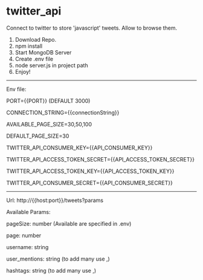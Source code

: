 # twitter_api
Connect to twitter to store 'javascript' tweets. Allow to browse them.

1) Download Repo.
2) npm install
3) Start MongoDB Server
4) Create .env file
5) node server.js in project path
6) Enjoy!


---------------------------------------------------------------------------



Env file:

PORT={{PORT}} (DEFAULT 3000)

CONNECTION_STRING={{connectionString}}


AVAILABLE_PAGE_SIZE=30,50,100

DEFAULT_PAGE_SIZE=30


TWITTER_API_CONSUMER_KEY={{API_CONSUMER_KEY}}

TWITTER_API_ACCESS_TOKEN_SECRET={{API_ACCESS_TOKEN_SECRET}}

TWITTER_API_ACCESS_TOKEN_KEY={{API_ACCESS_TOKEN_KEY}}

TWITTER_API_CONSUMER_SECRET={{API_CONSUMER_SECRET}}



---------------------------------------------------------------------------



Url: http://{{host:port}}/tweets?params

Available Params:

pageSize: number (Available are specified in .env)

page: number

username: string

user_mentions: string (to add many use ,)

hashtags: string (to add many use ,)

